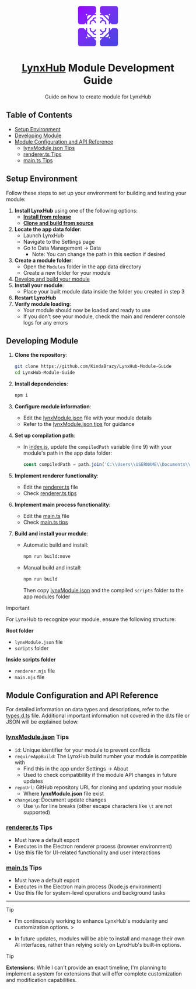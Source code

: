 <div align="center">

<img height="110" src="LynxHubIcon.png" alt="LynxHub Icon">

# [LynxHub](https://github.com/KindaBrazy/LynxHub) Module Development Guide

Guide on how to create module for LynxHub

</div>

## Table of Contents

- [Setup Environment](#setup-environment)
- [Developing Module](#developing-module)
- [Module Configuration and API Reference](#module-configuration-and-api-reference)
    - [lynxModule.json Tips](#lynxmodulejson-tips)
    - [renderer.ts Tips](#rendererts-tips)
    - [main.ts Tips](#maints-tips)

## Setup Environment

Follow these steps to set up your environment for building and testing your module:

1. **Install LynxHub** using one of the following options:
    - **[Install from release]()**
    - **[Clone and build from source]()**
2. **Locate the app data folder**:
    - Launch LynxHub
    - Navigate to the Settings page
    - Go to Data Management -> Data
        - Note: You can change the path in this section if desired
3. **Create a module folder**:
    - Open the `Modules` folder in the app data directory
    - Create a new folder for your module
4. [Develop and build your module](#developing-module)
5. **Install your module**:
    - Place your built module data inside the folder you created in step 3
6. **Restart LynxHub**
7. **Verify module loading**:
    - Your module should now be loaded and ready to use
    - If you don't see your module, check the main and renderer console logs for any errors

## Developing Module

1. **Clone the repository**:
   ```bash
   git clone https://github.com/KindaBrazy/LynxHub-Module-Guide
   cd LynxHub-Module-Guide
   ```

2. **Install dependencies**:
   ```bash
   npm i
   ```

3. **Configure module information**:
    - Edit the [lynxModule.json](./lynxModule.json) file with your module details
    - Refer to the [lynxModule.json tips](#lynxmodulejson-tips) for guidance

4. **Set up compilation path**:
    - In [index.js](./index.js), update the `compiledPath` variable (line 9) with your module's path in the app data
      folder:
      ```javascript
      const compiledPath = path.join('C:\\Users\\USERNAME\\Documents\\LynxHub\\Modules\\YourModuleName');
      ```

5. **Implement renderer functionality**:
    - Edit the [renderer.ts](./src/renderer.ts) file
    - Check [renderer.ts tips](#rendererts-tips)

6. **Implement main process functionality**:
    - Edit the [main.ts](./src/main.ts) file
    - Check [main.ts tips](#maints-tips)

7. **Build and install your module**:
    - Automatic build and install:
      ```bash
      npm run build:move
      ```
    - Manual build and install:
      ```bash
      npm run build
      ```
      Then copy [lynxModule.json](./lynxModule.json) and the compiled `scripts` folder to the app modules
      folder

> [!IMPORTANT]
> For LynxHub to recognize your module, ensure the following structure:
>
> **Root folder**
> - `lynxModule.json` file
> - `scripts` folder
>
> **Inside scripts folder**
> - `renderer.mjs` file
> - `main.mjs` file

## Module Configuration and API Reference

For detailed information on data types and descriptions, refer to the [types.d.ts](./src/types.d.ts) file. Additional
important information not covered in the d.ts file or JSON will be explained below.

### [lynxModule.json](./lynxModule.json) Tips

- `id`: Unique identifier for your module to prevent conflicts
- `requireAppBuild`: The LynxHub build number your module is compatible with
    - Find this in the app under Settings -> About
    - Used to check compatibility if the module API changes in future updates
- `repoUrl`: GitHub repository URL for cloning and updating your module
    - Where **lynxModule.json** file exist
- `changeLog`: Document update changes
    - Use `\n` for line breaks (other escape characters like `\t` are not supported)

### [renderer.ts](./src/renderer.ts) Tips

- Must have a default export
- Executes in the Electron renderer process (browser environment)
- Use this file for UI-related functionality and user interactions

### [main.ts](./src/main.ts) Tips

- Must have a default export
- Executes in the Electron main process (Node.js environment)
- Use this file for system-level operations and background tasks

---

> [!TIP]
>
> - I'm continuously working to enhance LynxHub's modularity and customization options.
    >

- In future updates, modules will be able to install and manage their own AI interfaces, rather than relying solely on
  LynxHub's built-in options.

> [!TIP]
>
> **Extensions**: While I can't provide an exact timeline, I'm planning to implement a system for extensions that will
> offer complete customization and modification capabilities.